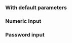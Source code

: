 ### With default parameters
<!-- example(input-overview) -->

### Numeric input
<!-- example(input-number-overview) -->

### Password input
<!-- example(input-password-overview) -->
